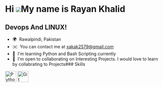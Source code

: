 Hi ![](https://user-images.githubusercontent.com/18350557/176309783-0785949b-9127-417c-8b55-ab5a4333674e.gif)My name is Rayan Khalid
====================================================================================================================================

Devops And LINUX!
----------------------------

*   🌍  Rawalpindi, Pakistan
*   ✉️  You can contact me at [xakak2579@gmail.com](mailto:xakak2579@gmail.com)
*   🧠  I'm learning Python and Bash Scripting currently
*   🤝  I'm open to collaborating on Interesting Projects. I would love to learn by collabrating to Projects### Skills 
<p align="left">
<a href="https://www.python.org/" target="_blank" rel="noreferrer"><img src="https://raw.githubusercontent.com/danielcranney/readme-generator/main/public/icons/skills/python-colored.svg" width="36" height="36" alt="Python" /></a>
<a href="https://git-scm.com/" target="_blank" rel="noreferrer"><img src="https://raw.githubusercontent.com/danielcranney/readme-generator/main/public/icons/skills/git-colored.svg" width="36" height="36" alt="Git" /></a>
</p>
                    
